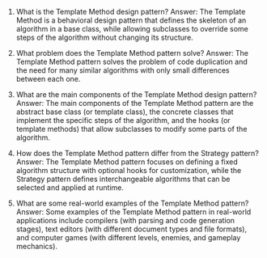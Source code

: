 


1. What is the Template Method design pattern?
Answer: The Template Method is a behavioral design pattern that defines the skeleton of an algorithm in a base class, while allowing subclasses to override some steps of the algorithm without changing its structure.

2. What problem does the Template Method pattern solve?
Answer: The Template Method pattern solves the problem of code duplication and the need for many similar algorithms with only small differences between each one.

3. What are the main components of the Template Method design pattern?
Answer: The main components of the Template Method pattern are the abstract base class (or template class), the concrete classes that implement the specific steps of the algorithm, and the hooks (or template methods) that allow subclasses to modify some parts of the algorithm.

4. How does the Template Method pattern differ from the Strategy pattern?
Answer: The Template Method pattern focuses on defining a fixed algorithm structure with optional hooks for customization, while the Strategy pattern defines interchangeable algorithms that can be selected and applied at runtime.

5. What are some real-world examples of the Template Method pattern?
Answer: Some examples of the Template Method pattern in real-world applications include compilers (with parsing and code generation stages), text editors (with different document types and file formats), and computer games (with different levels, enemies, and gameplay mechanics).
